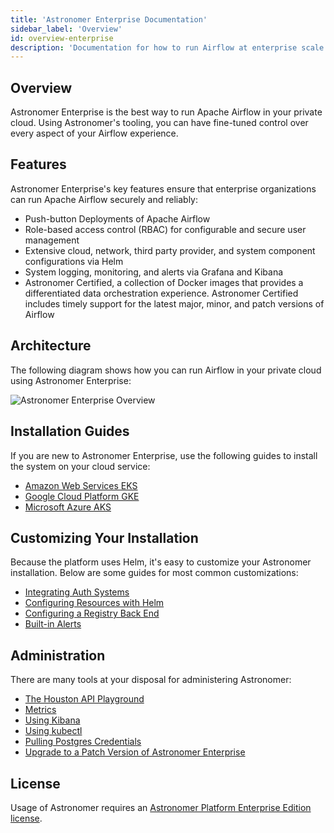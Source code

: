 ```yaml
---
title: 'Astronomer Enterprise Documentation'
sidebar_label: 'Overview'
id: overview-enterprise
description: 'Documentation for how to run Airflow at enterprise scale with Astronomer Enterprise.'
---
```


## Overview

Astronomer Enterprise is the best way to run Apache Airflow in your private cloud. Using Astronomer's tooling, you can have fine-tuned control over every aspect of your Airflow experience.

## Features

Astronomer Enterprise's key features ensure that enterprise organizations can run Apache Airflow securely and reliably:

- Push-button Deployments of Apache Airflow
- Role-based access control (RBAC) for configurable and secure user management
- Extensive cloud, network, third party provider, and system component configurations via Helm
- System logging, monitoring, and alerts via Grafana and Kibana
- Astronomer Certified, a collection of Docker images that provides a differentiated data orchestration experience. Astronomer Certified includes timely support for the latest major, minor, and patch versions of Airflow

## Architecture

The following diagram shows how you can run Airflow in your private cloud using Astronomer Enterprise:

![Astronomer Enterprise Overview](https://assets2.astronomer.io/main/enterpriseArchitecture.svg)

## Installation Guides

If you are new to Astronomer Enterprise, use the following guides to install the system on your cloud service:

* [Amazon Web Services EKS](install-aws-standard.md)
* [Google Cloud Platform GKE](install-gcp-standard.md)
* [Microsoft Azure AKS](install-azure-standard.md)

## Customizing Your Installation

Because the platform uses Helm, it's easy to customize your Astronomer installation. Below are some guides for most common customizations:

* [Integrating Auth Systems](integrate-auth-system.md)
* [Configuring Resources with Helm](manage-platform-users.md)
* [Configuring a Registry Back End](registry-backend.md)
* [Built-in Alerts](platform-alerts.md)

## Administration

There are many tools at your disposal for administering Astronomer:

* [The Houston API Playground](houston-api.md)
* [Metrics](grafana-metrics.md)
* [Using Kibana](kibana-logging.md)
* [Using kubectl](kubectl.md)
* [Pulling Postgres Credentials](access-airflow-database.md)
* [Upgrade to a Patch Version of Astronomer Enterprise](upgrade-astronomer-stable.md/)

## License

Usage of Astronomer requires an [Astronomer Platform Enterprise Edition license](https://github.com/astronomer/astronomer/blob/master/LICENSE).
